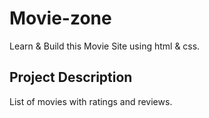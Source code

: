 # Movie-zone
Learn & Build this Movie Site using html & css.
## Project Description
List of movies with ratings and reviews. 
